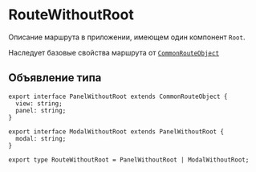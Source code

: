 # RouteWithoutRoot
Описание маршрута в приложении, имеющем один компонент `Root`.

Наследует базовые свойства маршрута от [`CommonRouteObject`](CommonRouteObject.md)

## Объявление типа
```tsx
export interface PanelWithoutRoot extends CommonRouteObject {
  view: string;
  panel: string;
}

export interface ModalWithoutRoot extends PanelWithoutRoot {
  modal: string;
}

export type RouteWithoutRoot = PanelWithoutRoot | ModalWithoutRoot;
```
